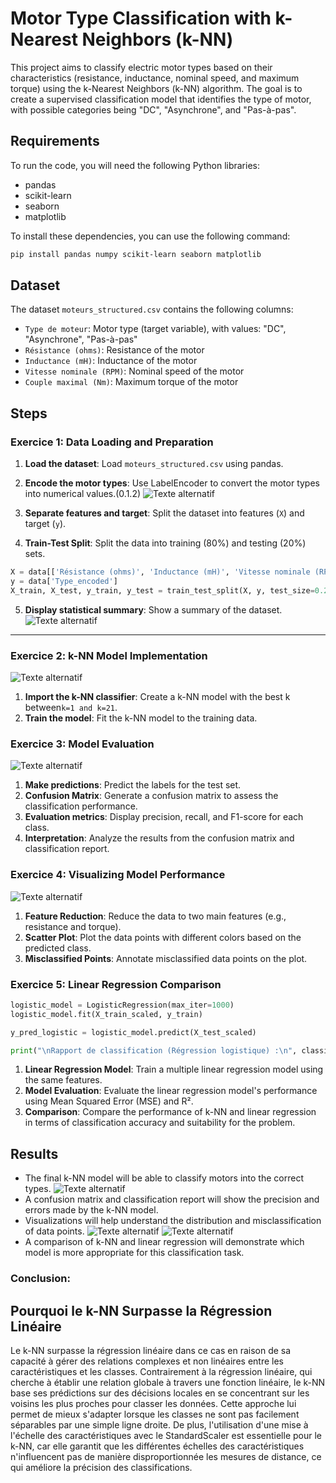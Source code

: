 # Motor Type Classification with k-Nearest Neighbors (k-NN)

This project aims to classify electric motor types based on their characteristics (resistance, inductance, nominal speed, and maximum torque) using the k-Nearest Neighbors (k-NN) algorithm. The goal is to create a supervised classification model that identifies the type of motor, with possible categories being "DC", "Asynchrone", and "Pas-à-pas".

## Requirements

To run the code, you will need the following Python libraries:

- pandas
- scikit-learn
- seaborn
- matplotlib

To install these dependencies, you can use the following command:

```bash
pip install pandas numpy scikit-learn seaborn matplotlib
```

## Dataset
The dataset `moteurs_structured.csv` contains the following columns:

- `Type de moteur`: Motor type (target variable), with values: "DC", "Asynchrone", "Pas-à-pas"
- `Résistance (ohms)`: Resistance of the motor
- `Inductance (mH)`: Inductance of the motor
- `Vitesse nominale (RPM)`: Nominal speed of the motor
- `Couple maximal (Nm)`: Maximum torque of the motor
 


## Steps

### Exercice 1: Data Loading and Preparation

1. **Load the dataset**: Load `moteurs_structured.csv` using pandas.
2. **Encode the motor types**: Use LabelEncoder to convert the motor types into numerical values.(0.1.2)
 ![Texte alternatif](photos/01.png)

3. **Separate features and target**: Split the dataset into features (`X`) and target (`y`).
4. **Train-Test Split**: Split the data into training (80%) and testing (20%) sets.
``` py 
X = data[['Résistance (ohms)', 'Inductance (mH)', 'Vitesse nominale (RPM)', 'Couple maximal (Nm)']]
y = data['Type_encoded']
X_train, X_test, y_train, y_test = train_test_split(X, y, test_size=0.2, random_state=42)
```
5. **Display statistical summary**: Show a summary of the dataset.
 ![Texte alternatif](photos/1.png)

---
### Exercice 2: k-NN Model Implementation
 ![Texte alternatif](photos/3.png)
1. **Import the k-NN classifier**: Create a k-NN model with the best k between`k=1 and k=21`.
2. **Train the model**: Fit the k-NN model to the training data.

### Exercice 3: Model Evaluation
 ![Texte alternatif](photos/4.png)

1. **Make predictions**: Predict the labels for the test set.
2. **Confusion Matrix**: Generate a confusion matrix to assess the classification performance.
3. **Evaluation metrics**: Display precision, recall, and F1-score for each class.
4. **Interpretation**: Analyze the results from the confusion matrix and classification report.

### Exercice 4: Visualizing Model Performance
 ![Texte alternatif](photos/5.png)

1. **Feature Reduction**: Reduce the data to two main features (e.g., resistance and torque).
2. **Scatter Plot**: Plot the data points with different colors based on the predicted class.
3. **Misclassified Points**: Annotate misclassified data points on the plot.

### Exercice 5: Linear Regression Comparison
``` py
logistic_model = LogisticRegression(max_iter=1000)
logistic_model.fit(X_train_scaled, y_train)

y_pred_logistic = logistic_model.predict(X_test_scaled)

print("\nRapport de classification (Régression logistique) :\n", classification_report(y_test, y_pred_logistic, target_names=label_encoder.classes_))
```

1. **Linear Regression Model**: Train a multiple linear regression model using the same features.
2. **Model Evaluation**: Evaluate the linear regression model's performance using Mean Squared Error (MSE) and R².
3. **Comparison**: Compare the performance of k-NN and linear regression in terms of classification accuracy and suitability for the problem.

## Results

- The final k-NN model will be able to classify motors into the correct types.
 ![Texte alternatif](photos/6.1.png)
- A confusion matrix and classification report will show the precision and errors made by the k-NN model.
- Visualizations will help understand the distribution and misclassification of data points.
 ![Texte alternatif](photos/6.2.png)
 ![Texte alternatif](photos/6.3.png)
- A comparison of k-NN and linear regression will demonstrate which model is more appropriate for this classification task.



### Conclusion:

## Pourquoi le k-NN Surpasse la Régression Linéaire
Le k-NN surpasse la régression linéaire dans ce cas en raison de sa capacité à gérer des relations complexes et non linéaires entre les caractéristiques et les classes. Contrairement à la régression linéaire, qui cherche à établir une relation globale à travers une fonction linéaire, le k-NN base ses prédictions sur des décisions locales en se concentrant sur les voisins les plus proches pour classer les données. Cette approche lui permet de mieux s'adapter lorsque les classes ne sont pas facilement séparables par une simple ligne droite. De plus, l'utilisation d'une mise à l'échelle des caractéristiques avec le StandardScaler est essentielle pour le k-NN, car elle garantit que les différentes échelles des caractéristiques n'influencent pas de manière disproportionnée les mesures de distance, ce qui améliore la précision des classifications.
    
